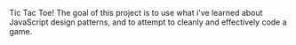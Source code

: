 Tic Tac Toe!
The goal of this project is to use what i've learned about JavaScript design patterns, and to attempt to cleanly and effectively code a game. 